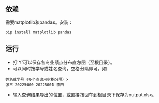 ## 依赖
需要matplotlib和pandas。安装：
```
pip install matplotlib pandas
```

## 运行
+ 打'Y'可以保存各专业绩点分布直方图（至根目录）。
+ 可以同时按学号或姓名查询，空格分隔即可。如
```
姓名或学号（多个查询用空格分隔）>
张三 20225000 20225001 李四
```
+ 输入查询结果导出的位置，或直接按回车到根目录下保存为output.xlsx。
